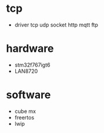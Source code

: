 # tcp
- driver tcp udp socket http mqtt ftp

# hardware 
- stm32f767igt6
- LAN8720

# software
- cube mx
- freertos
- lwip

